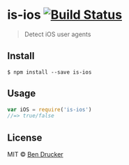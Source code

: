 # is-ios [![Build Status](https://travis-ci.org/bendrucker/is-ios.svg?branch=master)](https://travis-ci.org/bendrucker/is-ios)

> Detect iOS user agents


## Install

```
$ npm install --save is-ios
```


## Usage

```js
var iOS = require('is-ios')
//=> true/false
```


## License

MIT © [Ben Drucker](http://bendrucker.me)
